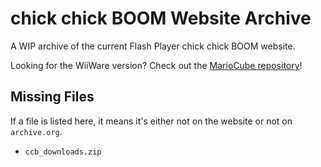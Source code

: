 # chick chick BOOM Website Archive
A WIP archive of the current Flash Player chick chick BOOM website.

Looking for the WiiWare version? Check out the [MarioCube repository](https://mariocube.com/)!

## Missing Files
If a file is listed here, it means it's either not on the website or not on `archive.org`.
* `ccb_downloads.zip`